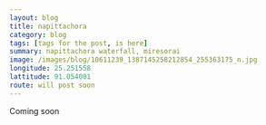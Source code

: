 ```yaml
---
layout: blog
title: napittachora
category: blog
tags: [tags for the post, is here]  
summary: napittachora waterfall, miresorai
image: /images/blog/10611239_1387145258212854_255363175_n.jpg
longitude: 25.251558
lattitude: 91.054001
route: will post soon
---
```



Coming soon
